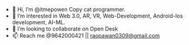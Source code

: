- 👋 Hi, I’m @itmepowen Copy cat programmer.
- 👀 I’m interested in Web 3.0, AR, VR, Web-Development, Android-Ios development, AI-ML.
- 💞️ I’m looking to collaborate on Open Desk
- 📫 Reach me @9642000421 || raopawan0309@gmail.com

<!---
itmepowen/itmepowen is a ✨ special ✨ repository because its `README.md` (this file) appears on your GitHub profile.
You can click the Preview link to take a look at your changes.
--->
